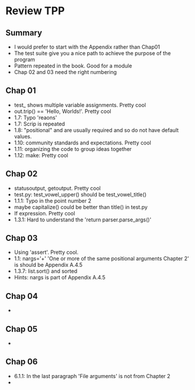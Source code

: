 # Review TPP

## Summary
- I would prefer to start with the Appendix rather than Chap01
- The test suite give you a nice path to achieve the purpose of the program
- Pattern repeated in the book. Good for a module
- Chap 02 and 03 need the right numbering

## Chap 01
- test_ shows multiple variable assignments. Pretty cool
- out.trip() == 'Hello, Worlds!'. Pretty cool
- 1.7: Typo 'reaons'
- 1.7: Scrip is repeated
- 1.8: "positional" and are usually required and so do not have default values.
- 1.10: community standards and expectations. Pretty cool
- 1.11: organizing the code to group ideas together
- 1.12: make: Pretty cool

## Chap 02
- statusoutput, getoutput. Pretty cool
- test.py: test_vowel_upper() should be test_vowel_title()
- 1.1.1: Typo in the point number 2
- maybe capitalize() could be better than title() in test.py
- If expression. Pretty cool
- 1.3.1: Hard to understand the 'return parser.parse_args()'

## Chap 03
- Using 'assert'. Pretty cool.
- 1.1: nargs='+' 'One or more of the same positional arguments Chapter 2' is should be Appendix A.4.5
- 1.3.7: list.sort() and sorted
- Hints: nargs is part of Appendix A.4.5

## Chap 04
-

## Chap 05
-

## Chap 06
- 6.1.1: In the last paragraph 'File arguments' is not from Chapter 2
- 
